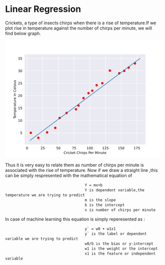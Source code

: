 # Linear Regression 

Crickets, a type of insects chirps when there is a rise of temperature.If we plot rise in temperature against the number of chirps per minute, we will find below graph.

![Cricket Chirping Plot](https://raw.githubusercontent.com/CoderFundamentals/python/master/linearR/img/CricketLine.svg)

Thus it is very easy to relate them as number of chirps per minute is associated with the rise of temperature. Now if we draw a straight line ,this can be simply respresented with the mathematical equation of 
````````````````````````````````````````````````````
                                    Y = mx+b
                                    Y is dependent variable,the temperature we are trying to predict
                                    m is the slope
                                    b is the intercept
                                    x is number of chirps per minute
````````````````````````````````````````````````````
In case of machine learning this equation is simply reperesented as :
`````````````````````````````````````````````````````````````````````
                                    y` = w0 + w1x1
                                    y` is the label or dependent variable we are trying to predict
                                    w0/b is the bias or y-intercept
                                    w1 is the weight or the intercept
                                    x1 is the feature or independent variable
                
``````````````````````````````````````````````````````````````````````